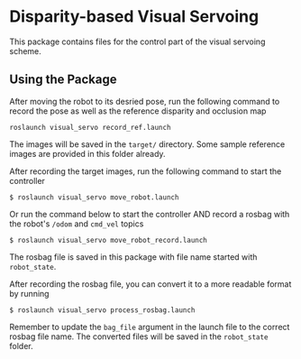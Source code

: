 # Disparity-based Visual Servoing
This package contains files for the control part of the visual servoing scheme.

## Using the Package
After moving the robot to its desried pose, run the following command to record the pose as well as the reference disparity and occlusion map
```
roslaunch visual_servo record_ref.launch
```
The images will be saved in the `target/` directory. Some sample reference images are provided in this folder already.

After recording the target images, run the following command to start the controller
```
$ roslaunch visual_servo move_robot.launch
```

Or run the command below to start the controller AND record a rosbag with the robot's `/odom` and `cmd_vel` topics
```
$ roslaunch visual_servo move_robot_record.launch
```
The rosbag file is saved in this package with file name started with `robot_state`.

After recording the rosbag file, you can convert it to a more readable format by running
```
$ roslaunch visual_servo process_rosbag.launch
```
Remember to update the `bag_file` argument in the launch file to the correct rosbag file name. The converted files will be saved in the `robot_state` folder.